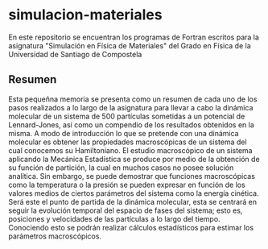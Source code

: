 # simulacion-materiales

En este repositorio se encuentran los programas de Fortran escritos para la asignatura "Simulación en Física de Materiales" del Grado en Física de la Universidad de Santiago de Compostela

## Resumen

Esta pequeñna memoria se presenta como un resumen de cada uno de los pasos realizados a lo largo de la asignatura para llevar a cabo la dinámica molecular de un sistema de 500 partículas sometidas a un potencial de Lennard-Jones, así como un compendio de los resultados obtenidos en la misma. A modo de introducción lo que se pretende con una dinámica molecular es obtener las propiedades macroscópicas de un sistema del cual conocemos su Hamiltoniano. El estudio macroscópico de un sistema aplicando la Mecánica Estadística se produce por medio de la obtención de su función de partición, la cual en muchos casos no posee solución analítica. Sin embargo, se puede demostrar que funciones macroscópicas como la temperatura o la presión se pueden expresar en función de los valores medios de ciertos parámetros del sistema como la energía cinética. Será este el punto de partida de la dinámica molecular, esta se centrará en seguir la evolución temporal del espacio de fases del sistema; esto es, posiciones y velocidades de las partículas a lo largo del tiempo. Conociendo esto se podrán realizar cálculos estadísticos para estimar los parámetros macroscópicos.
